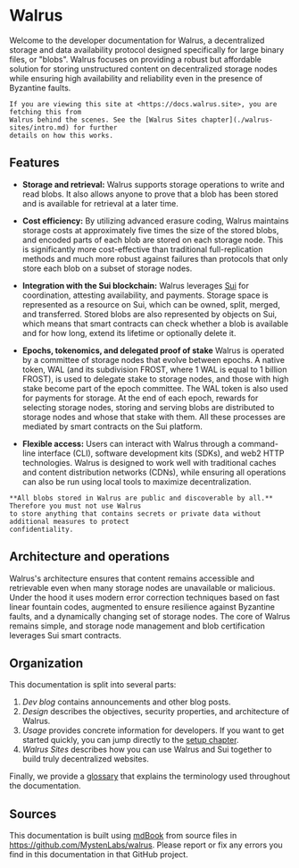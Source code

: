 # Walrus

Welcome to the developer documentation for Walrus, a decentralized storage and data availability
protocol designed specifically for large binary files, or "blobs". Walrus focuses on providing a
robust but affordable solution for storing unstructured content on decentralized storage nodes
while ensuring high availability and reliability even in the presence of Byzantine faults.

```admonish tip title="Fun fact"
If you are viewing this site at <https://docs.walrus.site>, you are fetching this from
Walrus behind the scenes. See the [Walrus Sites chapter](./walrus-sites/intro.md) for further
details on how this works.
```

## Features

- **Storage and retrieval:** Walrus supports storage operations to write and read blobs. It also
  allows anyone to prove that a blob has been stored and is available for retrieval at a later
  time.

- **Cost efficiency:** By utilizing advanced erasure coding, Walrus maintains storage costs at
  approximately five times the size of the stored blobs, and encoded parts of each blob are stored
  on each storage node. This is significantly more cost-effective than traditional full-replication
  methods and much more robust against failures than protocols that only store each blob on a subset
  of storage nodes.

- **Integration with the Sui blockchain:** Walrus leverages [Sui](https://github.com/MystenLabs/sui)
  for coordination, attesting availability, and payments. Storage space is represented as a resource
  on Sui, which can be owned, split, merged, and transferred. Stored blobs are also represented by
  objects on Sui, which means that smart contracts can check whether a blob is available and for how
  long, extend its lifetime or optionally delete it.

- **Epochs, tokenomics, and delegated proof of stake** Walrus is operated by a committee of storage
  nodes that evolve between epochs. A native token, WAL (and its subdivision FROST, where 1 WAL is
  equal to 1 billion FROST), is used to delegate stake to storage nodes, and those with high stake
  become part of the epoch committee. The WAL token is also used for payments for storage. At the
  end of each epoch, rewards for selecting storage nodes, storing and serving blobs are distributed
  to storage nodes and whose that stake with them. All these processes are mediated by smart
  contracts on the Sui platform.

- **Flexible access:** Users can interact with Walrus through a command-line interface (CLI),
  software development kits (SDKs), and web2 HTTP technologies. Walrus is designed to work well
  with traditional caches and content distribution networks (CDNs), while ensuring all operations
  can also be run using local tools to maximize decentralization.

```admonish danger title="Public access"
**All blobs stored in Walrus are public and discoverable by all.** Therefore you must not use Walrus
to store anything that contains secrets or private data without additional measures to protect
confidentiality.
```

## Architecture and operations

Walrus's architecture ensures that content remains accessible and retrievable even when many
storage nodes are unavailable or malicious. Under the hood it uses modern error correction
techniques based on fast linear fountain codes, augmented to ensure resilience against Byzantine
faults, and a dynamically changing set of storage nodes. The core of Walrus remains simple, and
storage node management and blob certification leverages Sui smart contracts.

## Organization

This documentation is split into several parts:

1. *Dev blog* contains announcements and other blog posts.
1. *Design* describes the objectives, security properties, and architecture of Walrus.
1. *Usage* provides concrete information for developers. If you want to get started quickly, you can
   jump directly to the [setup chapter](./usage/setup.md).
1. *Walrus Sites* describes how you can use Walrus and Sui together to build truly decentralized
   websites.

Finally, we provide a [glossary](./glossary.md) that explains the terminology used throughout the
documentation.

## Sources

This documentation is built using [mdBook](https://rust-lang.github.io/mdBook/) from source files in
<https://github.com/MystenLabs/walrus>. Please report or fix any errors you find in this
documentation in that GitHub project.
